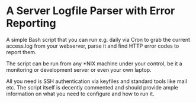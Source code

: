 A Server Logfile Parser with Error Reporting
=================================

A simple Bash script that you can run e.g. daily via Cron to grab the current access.log from your webserver, parse it and find HTTP error codes to report them.

The script can be run from any *NIX machine under your control, be it a monitoring or development server or even your own laptop. 

All you need is SSH authentication via keyfiles and standard tools like mail etc. The script itself is decently commented and should provide ample information on what you need to configure and how to run it.